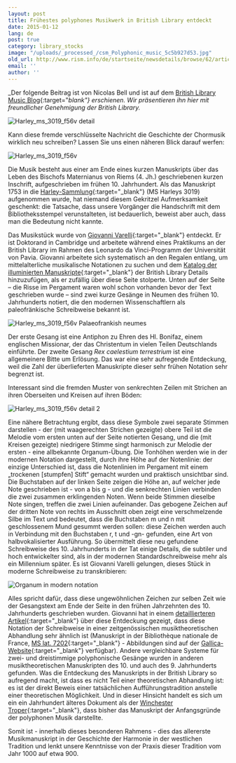 ```yaml
---
layout: post
title: Frühestes polyphones Musikwerk in British Library entdeckt
date: 2015-01-12
lang: de
post: true
category: library_stocks
image: "/uploads/_processed_/csm_Polyphonic_music_5c5b927d53.jpg"
old_url: http://www.rism.info/de/startseite/newsdetails/browse/62/article/64/earliest-polyphonic-music-discovered-in-british-library.html
email: ''
author: ''
---
```



_Der folgende Beitrag ist von Nicolas Bell und ist auf dem [British Library Music Blog](http://britishlibrary.typepad.co.uk/music/2014/12/earliest-polyphonic-music-discovered-in-british-library.html){:target="_blank"} erschienen. Wir präsentieren ihn hier mit freundlicher Genehmigung der British Library._

![Harley_ms_3019_f56v detail](http://britishlibrary.typepad.co.uk/.a/6a00d8341c464853ef01b8d0ac7683970c-pi)

Kann diese fremde verschlüsselte Nachricht die Geschichte der Chormusik wirklich neu schreiben? Lassen Sie uns einen näheren Blick darauf werfen:

![Harley_ms_3019_f56v](http://britishlibrary.typepad.co.uk/.a/6a00d8341c464853ef01b8d0ac4d70970c-pi)

Die Musik besteht aus einer am Ende eines kurzen Manuskripts über das Leben des Bischofs Maternianus von Riems (4. Jh.) geschriebenen kurzen Inschrift, aufgeschrieben im frühen 10. Jahrhundert. Als das Manuskript 1753 in die [Harley-Sammlung](http://www.bl.uk/reshelp/findhelprestype/manuscripts/harleymss/harleymss.html){:target="_blank"} (MS Harleys 3019) aufgenommen wurde, hat niemand diesem Gekritzel Aufmerksamkeit geschenkt: die Tatsache, dass unsere Vorgänger die Handschrift mit dem Bibliotheksstempel verunstalteten, ist bedauerlich, beweist aber auch, dass man die Bedeutung nicht kannte.

Das Musikstück wurde von [Giovanni Varelli](http://www.mus.cam.ac.uk/directory/giovanni-varelli){:target="_blank"} entdeckt. Er ist Doktorand in Cambridge und arbeitete während eines Praktikums an der British Library im Rahmen des Leonardo da Vinci-Programm der Universität von Pavia. Giovanni arbeitete sich systematisch an den Regalen entlang, um mittelalterliche musikalische Notationen zu suchen und dem [Katalog der illuminierten Manuskripte](http://www.bl.uk/catalogues/illuminatedmanuscripts/record.asp?MSID=4050&CollID=8&NStart=3019){:target="_blank"} der British Library Details hinzuzufügen, als er zufällig über diese Seite stolperte. Unten auf der Seite – die Risse im Pergament waren wohl schon vorhanden bevor der Text geschrieben wurde – sind zwei kurze Gesänge in Neumen des frühen 10. Jahrhunderts notiert, die den modernen Wissenschaftlern als paleofränkische Schreibweise bekannt ist.


![Harley_ms_3019_f56v Palaeofrankish neumes](http://a1.typepad.com/6a0163068f2bbe970d01b8d0ac7509970c-pi)

Der erste Gesang ist eine Antiphon zu Ehren des Hl. Bonifaz, einem englischen Missionar, der das Christentum in vielen Teilen Deutschlands einführte. Der zweite Gesang _Rex caelestium terrestrium_ ist eine allgemeinere Bitte um Erlösung. Das war eine sehr aufregende Entdeckung, weil die Zahl der überlieferten Manuskripte dieser sehr frühen Notation sehr begrenzt ist.

Interessant sind die fremden Muster von senkrechten Zeilen mit Strichen an ihren Oberseiten und Kreisen auf ihren Böden:

![Harley_ms_3019_f56v detail 2](http://britishlibrary.typepad.co.uk/.a/6a00d8341c464853ef01bb07c75ac0970d-pi)

Eine nähere Betrachtung ergibt, dass diese Symbole zwei separate Stimmen darstellen - der (mit waagerechten Strichen gezeigte) obere Teil ist die Melodie vom ersten unten auf der Seite notierten Gesang, und die (mit Kreisen gezeigte) niedrigere Stimme singt harmonisch zur Melodie der ersten - eine allbekannte Organum-Übung. Die Tonhöhen werden wie in der modernen Notation dargestellt, durch ihre Höhe auf der Notenlinie: der einzige Unterschied ist, dass die Notenlinien im Pergament mit einem „trockenen [stumpfen] Stift“ gemacht wurden und praktisch unsichtbar sind. Die Buchstaben auf der linken Seite zeigen die Höhe an, auf welcher jede Note geschrieben ist - von a bis g - und die senkrechten Linien verbinden die zwei zusammen erklingenden Noten. Wenn beide Stimmen dieselbe Note singen, treffen die zwei Linien aufeinander. Das gebogene Zeichen auf der dritten Note von rechts im Ausschnitt oben zeigt eine verschmelzende Silbe im Text und bedeutet, dass die Buchstaben m und n mit geschlossenem Mund gesummt werden sollen: diese Zeichen werden auch in Verbindung mit den Buchstaben r, t und -gn- gefunden, eine Art von halbvokalisierter Ausführung. So übermittelt diese neu gefundene Schreibweise des 10. Jahrhunderts in der Tat einige Details, die subtiler und hoch entwickelter sind, als in der modernen Standardschreibweise mehr als ein Millennium später. Es ist Giovanni Varelli gelungen, dieses Stück in moderne Schreibweise zu transkribieren:

![Organum in modern notation](http://britishlibrary.typepad.co.uk/.a/6a00d8341c464853ef01b8d0ac697b970c-pi)

Alles spricht dafür, dass diese ungewöhnlichen Zeichen zur selben Zeit wie der Gesangstext am Ende der Seite in den frühen Jahrzehnten des 10. Jahrhunderts geschrieben wurden. Giovanni hat in einem [detaillierteren Artikel](http://journals.cambridge.org/action/displayAbstract?aid=9017444){:target="_blank"} über diese Entdeckung gezeigt, dass diese Notation der Schreibweise in einer zeitgenössischen musiktheoretischen Abhandlung sehr ähnlich ist (Manuskript in der Bibliothèque nationale de France, [MS lat. 7202](http://gallica.bnf.fr/ark:/12148/btv1b8432473s/f119.image.r=7202.langEN){:target="_blank"} - Abbildungen sind auf der [Gallica-Website](http://gallica.bnf.fr/ark:/12148/btv1b8432473s/f119.image.r=7202.langEN){:target="_blank"} verfügbar). Andere vergleichbare Systeme für zwei- und dreistimmige polyphonische Gesänge wurden in anderen musiktheoretischen Manuskripten des 10. und auch des 9. Jahrhunderts gefunden. Was die Entdeckung des Manuskripts in der British Library so aufregend macht, ist dass es nicht Teil einer theoretischen Abhandlung ist: es ist der direkt Beweis einer tatsächlichen Aufführungstradition anstelle einer theoretischen Möglichkeit. Und in dieser Hinsicht handelt es sich um ein ein Jahrhundert älteres Dokument als der [Winchester Troper](http://parkerweb.stanford.edu/parker/actions/manuscript_description_long_display.do?ms_no=473){:target="_blank"}, dass bisher das Manuskript der Anfangsgründe der polyphonen Musik darstellte.

Somit ist - innerhalb dieses besonderen Rahmens - dies das allererste Musikmanuskript in der Geschichte der Harmonie in der westlichen Tradition und lenkt unsere Kenntnisse von der Praxis dieser Tradition vom Jahr 1000 auf etwa 900.

<script type="text/javascript">var switchTo5x=true;</script><script type="text/javascript" src="http://w.sharethis.com/button/buttons.js"></script><script type="text/javascript">stLight.options({publisher: "9b601438-1ce1-49d8-bfd7-9cff5df54c17", doNotHash: false, doNotCopy: false, hashAddressBar: false});</script>
